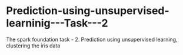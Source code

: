 # Prediction-using-unsupervised-learninig---Task---2
The spark foundation task - 2. Prediction using unsupervised learning, clustering the iris data
